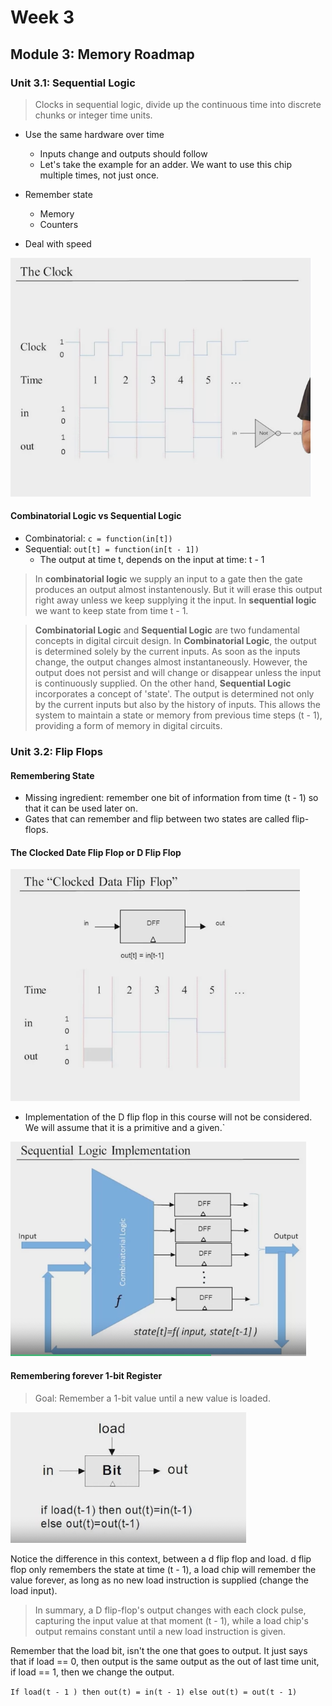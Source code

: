 # Week 3
## Module 3: Memory Roadmap

### Unit 3.1: Sequential Logic

> Clocks in sequential logic, divide up the continuous time into discrete chunks or integer time units.

- Use the same hardware over time
	- Inputs change and outputs should follow
	- Let's take the example for an adder. We want to use this chip multiple times, not just once.

- Remember state
	- Memory
	- Counters

- Deal with speed

![alt text](images/123image.png)

#### Combinatorial Logic vs Sequential Logic
- Combinatorial: `c = function(in[t])`
- Sequential: `out[t] = function(in[t - 1])`
	- The output at time t, depends on the input at time: t - 1

> In **combinatorial logic** we supply an input to a gate then the gate produces an output almost instantenously. But it will erase this output right away unless we keep supplying it the input. In **sequential logic** we want to keep state from time t - 1.

> **Combinatorial Logic** and **Sequential Logic** are two fundamental concepts in digital circuit design. In **Combinatorial Logic**, the output is determined solely by the current inputs. As soon as the inputs change, the output changes almost instantaneously. However, the output does not persist and will change or disappear unless the input is continuously supplied. On the other hand, **Sequential Logic** incorporates a concept of 'state'. The output is determined not only by the current inputs but also by the history of inputs. This allows the system to maintain a state or memory from previous time steps (t - 1), providing a form of memory in digital circuits.

### Unit 3.2: Flip Flops

#### Remembering State

- Missing ingredient: remember one bit of information from time (t - 1) so that it can be used later on.
- Gates that can remember and flip between two states are called flip-flops.

#### The Clocked Date Flip Flop or D Flip Flop

![alt text](images/124image.png)

- Implementation of the D flip flop in this course will not be considered. We will assume that it is a primitive and a given.`

![alt text](images/sequentiallogicimplementation.png)

#### Remembering forever 1-bit Register

> Goal: Remember a 1-bit value until a new value is loaded.

![alt text](images/load.png)

Notice the difference in this context, between a d flip flop and load. d flip flop only remembers the state at time (t - 1), a load chip will remember the value forever, as long as no new load instruction is supplied (change the load input).

> In summary, a D flip-flop's output changes with each clock pulse, capturing the input value at that moment (t - 1), while a load chip's output remains constant until a new load instruction is given.

Remember that the load bit, isn't the one that goes to output. It just says that if load == 0, then output is the same output as the out of last time unit, if load == 1, then we change the output.

`If load(t - 1 ) then out(t) = in(t - 1) else out(t) = out(t - 1)`
